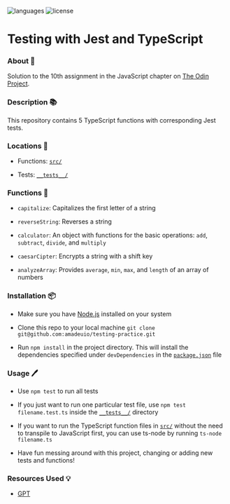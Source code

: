 ![languages](https://img.shields.io/badge/languages-ts-blue)
![license](https://img.shields.io/badge/license-MIT-green)

# Testing with Jest and TypeScript

### About 📖

Solution to the 10th assignment in the JavaScript chapter on [The Odin Project](https://www.theodinproject.com/lessons/node-path-javascript-testing-practice).

### Description 📚

This repository contains 5 TypeScript functions with corresponding Jest tests.

### Locations 📍

- Functions: [`src/`](src/)

- Tests: [`__tests__/`](__tests__/)

### Functions 🔧

- `capitalize`: Capitalizes the first letter of a string

- `reverseString`: Reverses a string

- `calculator`: An object with functions for the basic operations: `add`, `subtract`, `divide`, and `multiply`

- `caesarCipter`: Encrypts a string with a shift key

- `analyzeArray`: Provides `average`, `min`, `max`, and `length` of an array of numbers

### Installation 📦

- Make sure you have [Node.js](https://nodejs.org) installed on your system

- Clone this repo to your local machine `git clone git@github.com:amadeuio/testing-practice.git`

- Run `npm install` in the project directory. This will install the dependencies specified under `devDependencies` in the [`package.json`](package.json) file

### Usage 🖊️

- Use `npm test` to run all tests

- If you just want to run one particular test file, use `npm test filename.test.ts` inside the [`__tests__/`](__tests__/) directory

- If you want to run the TypeScript function files in [`src/`](src/) without the need to transpile to JavaScript first, you can use ts-node by running `ts-node filename.ts`

- Have fun messing around with this project, changing or adding new tests and functions!

### Resources Used 💡

- [GPT](https://chat.openai.com)
